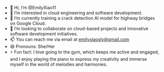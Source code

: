 - 👋 Hi, I’m @EmilyXiao11
- 👀 I’m interested in cloud engineering and software development.
- 🌱 I’m currently training a crack detection AI model for highway bridges on Google Cloud.
- 💞️ I’m looking to collaborate on cloud-based projects and innovative software development initiatives.
- 📫 You can reach me via email at emilyxiaosly@gmail.com
- 😄 Pronouns: She/Her
- ⚡ Fun fact: I love going to the gym, which keeps me active and engaged, and I enjoy playing the piano to express my creativity and immerse myself in the world of melodies and harmonies.

